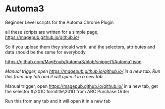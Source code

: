 # Automa3
Beginner Level scripts for the Automa Chrome Plugin

all these scripts are written for a simple page, https://magepub.github.io/github.io/

So if you upload them they should work, and the selectors, attributes and data should be the same for everybody.

https://github.com/MagEpub/Automa3/blob/snippet1/Automa1.json

*Manual trigger, open https://magepub.github.io/github.io/ in a new tab. Run this from any tab and it will open it in a new tab*



Manual trigger, open https://magepub.github.io/github.io/ in a new tab, get the selector #\201C formtitle\201D from ABC Purchase Order

Run this from any tab and it will open it in a new tab
